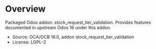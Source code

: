 # Overview

Packaged Odoo addon: stock_request_tier_validation. Provides features documented in upstream Odoo 16 under this addon.

- Source: OCA/OCB 16.0, addon stock_request_tier_validation
- License: LGPL-3
